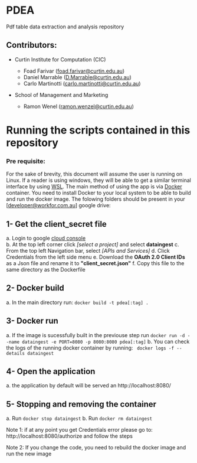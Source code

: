 # PDEA
Pdf table data extraction and analysis repository

## Contributors:
* Curtin Institute for Computation (CIC)
  * Foad Farivar (foad.farivar@curtin.edu.au)
  * Daniel Marrable (D.Marrable@curtin.edu.au)
  * Carlo Martinotti (carlo.martinotti@curtin.edu.au)
 
* School of Management and Marketing 
  * Ramon Wenel (ramon.wenzel@curtin.edu.au)

# Running the scripts contained in this repository

### Pre requisite: 
For the sake of brevity, this document will assume the user is running on Linux. If a reader is using windows, they will be able to get a similar terminal interface by using [WSL](https://docs.microsoft.com/en-us/windows/wsl/install). The main method of using the app is via [Docker](https://www.docker.com/) container. You need to install Docker to your local system to be able to build and run the docker image.
The folowing folders should be present in your [developer@workfor.com.au] google drive:



## 1- Get the client_secret file
a. Login to google [cloud console](https://console.cloud.google.com/)  
b. At the top left corner click *[select a project]* and select **dataingest** 
c. From the top left Navigation bar, select *[APIs and Services]*
d. Click Credentials from the left side menu
e. Download the **OAuth 2.0 Client IDs** as a Json file and rename it to **"client_secret.json"**
f. Copy this file to the same directory as the Dockerfile

## 2- Docker build
a. In the main directory run: ``` docker build -t pdea[:tag] . ```

## 3- Docker run
a. If the image is sucessfully built in the previouse step run ``` docker run -d --name dataingest -e PORT=8080 -p 8080:8080 pdea[:tag] ```
b. You can check the logs of the running docker container by running: ``` docker logs -f --details dataingest```

## 4- Open the application
a. the application by default will be served an http://localhost:8080/

## 5- Stopping and removing the container
a. Run ```docker stop dataingest```
b. Run ```docker rm dataingest```

Note 1: if at any point you get Credentials error please go to: http://localhost:8080/authorize
and follow the steps 

Note 2: If you change the code, you need to rebuild the docker image and run the new image


